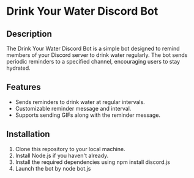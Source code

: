 # Drink Your Water Discord Bot


## Description

The Drink Your Water Discord Bot is a simple bot designed to remind members of your Discord server to drink water regularly. The bot sends periodic reminders to a specified channel, encouraging users to stay hydrated.

## Features

- Sends reminders to drink water at regular intervals.
- Customizable reminder message and interval.
- Supports sending GIFs along with the reminder message.

## Installation

1. Clone this repository to your local machine.
2. Install Node.js if you haven't already.
3. Install the required dependencies using npm install discord.js
4. Launch the bot by node bot.js
